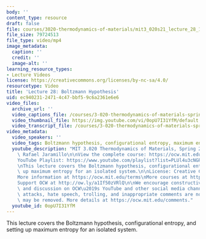 ```yaml
---
body: ''
content_type: resource
draft: false
file: courses/3020-thermodynamics-of-materials/mit3_020s21_lecture_28_1080p_360p_16_9.mp4
file_size: 79724513
file_type: video/mp4
image_metadata:
  caption: ''
  credit: ''
  image-alt: ''
learning_resource_types:
- Lecture Videos
license: https://creativecommons.org/licenses/by-nc-sa/4.0/
resourcetype: Video
title: 'Lecture 28: Boltzmann Hypothesis'
uid: ec940231-2471-4c47-bbf5-9c6a2361e6e6
video_files:
  archive_url: ''
  video_captions_file: /courses/3-020-thermodynamics-of-materials-spring-2021/1UcmzzIIKJ3Rurzmj3uG15fcvbxMxeO8N_transcript.webvtt
  video_thumbnail_file: https://img.youtube.com/vi/0opU7I31YfM/default.jpg
  video_transcript_file: /courses/3-020-thermodynamics-of-materials-spring-2021/1UcmzzIIKJ3Rurzmj3uG15fcvbxMxeO8N_transcript.pdf
video_metadata:
  video_speakers: ''
  video_tags: Boltzmann hypothesis, configurational entropy, maximum entropy
  youtube_description: "MIT 3.020 Thermodynamics of Materials, Spring 2021\nInstructor:\
    \ Rafael Jaramillo\n\nView the complete course: https://ocw.mit.edu/courses/3-020-thermodynamics-of-materials-spring-2021/\n\
    YouTube Playlist: https://www.youtube.com/playlist?list=PLUl4u3cNGP61g-yRbJz4ghFPJLiok1HxX\n\
    \nThis lecture covers the Boltzmann hypothesis, configurational entropy, and setting\
    \ up maximum entropy for an isolated system.\n\nLicense: Creative Commons BY-NC-SA\n\
    More information at https://ocw.mit.edu/terms\nMore courses at https://ocw.mit.edu\n\
    Support OCW at http://ow.ly/a1If50zVRlQ\n\nWe encourage constructive comments\
    \ and discussion on OCW\u2019s YouTube and other social media channels. Personal\
    \ attacks, hate speech, trolling, and inappropriate comments are not allowed and\
    \ may be removed. More details at https://ocw.mit.edu/comments."
  youtube_id: 0opU7I31YfM
---
```

This lecture covers the Boltzmann hypothesis, configurational entropy, and setting up maximum entropy for an isolated system.
